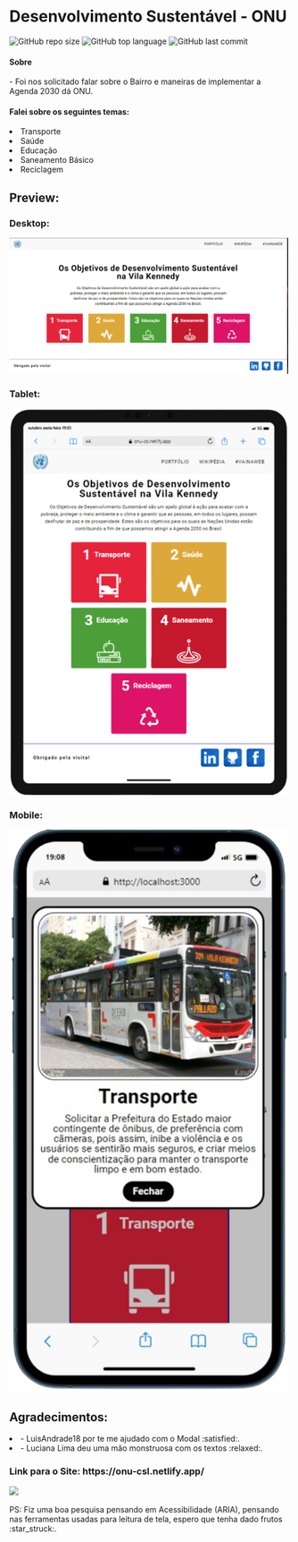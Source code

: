 <h1>Desenvolvimento Sustentável - ONU</h1>

![GitHub repo size](https://img.shields.io/github/repo-size/cosme7/Onu_Clone?color=purple&style=for-the-badge)
![GitHub top language](https://img.shields.io/github/languages/top/cosme7/Onu_Clone?color=purple&style=for-the-badge)
![GitHub last commit](https://img.shields.io/github/last-commit/cosme7/Onu_Clone?color=purple&style=for-the-badge)

<h4>Sobre</h4>
- Foi nos solicitado falar sobre o Bairro e maneiras de implementar a Agenda 2030 dá ONU.

<h4>Falei sobre os seguintes temas:</h4>
<li>Transporte</li>
<li>Saúde</li>
<li>Educação</li>
<li>Saneamento Básico</li>
<li>Reciclagem</li>

<h2>Preview:</h3>
<h3>Desktop:</h3>
<img width="500" src="src/Assets/Demo/IMG_Desktop.png" alt='Desktop' title="Versão Desktop"/>
<h3>Tablet:</h3>
<img width="500" src="src/Assets/Demo/IMG_Tablet.png" alt='Tablet' title="Versão Tablet"/>
<h3>Mobile:</h3>
<img width="500" src="src/Assets/Demo/IMG_Mobile.png" alt='Mobile' title="Versão Mobile"/>

<h2>Agradecimentos:</h2>
<li>- LuisAndrade18 por te me ajudado com o Modal :satisfied:.</li>
<li>- Luciana Lima deu uma mão monstruosa com os textos :relaxed:.</li>

<h3>Link para o Site: <strong>https://onu-csl.netlify.app/</strong></h3>

<a href="https://www.linkedin.com/in/cosme-da-silva-leite-08baa3219/" target="_blank"><img src="https://img.shields.io/badge/-LinkedIn-%230077B5?style=for-the-badge&logo=linkedin&logoColor=white" target="_blank"></a>

<p>PS: Fiz uma boa pesquisa pensando em Acessibilidade (ARIA), pensando nas ferramentas usadas para leitura de tela, espero que tenha dado frutos :star_struck:.</p>
